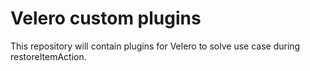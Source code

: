 # Velero custom plugins
This repository will contain plugins for Velero to solve use case during restoreItemAction.
